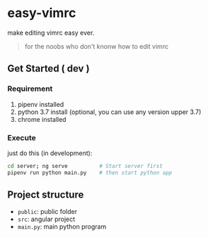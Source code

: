 # easy-vimrc
make editing vimrc easy ever.

> for the noobs who don't knonw how to edit vimrc

## Get Started ( dev )

### Requirement

1. pipenv installed
2. python 3.7 install (optional, you can use any version upper 3.7)
3. chrome installed

### Execute

just do this (in development): 
```bash
cd server; ng serve          # Start server first
pipenv run python main.py    # then start python app
```

## Project structure

* `public`: public folder
* `src`: angular project
* `main.py`: main python program
